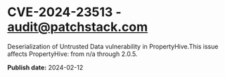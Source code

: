 # CVE-2024-23513 - audit@patchstack.com

Deserialization of Untrusted Data vulnerability in PropertyHive.This issue affects PropertyHive: from n/a through 2.0.5.



**Publish date:** 2024-02-12
